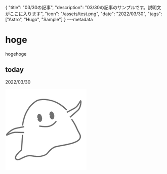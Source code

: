 {
  "title": "03/30の記事",
  "description": "03/30の記事のサンプルです。説明文がここに入ります",
  "icon": "/assets/test.png",
  "date": "2022/03/30",
  "tags": ["Astro", "Hugo", "Sample"]
}
---metadata

# hoge
hogehoge

## today
2022/03/30

![img](/assets/test.png)